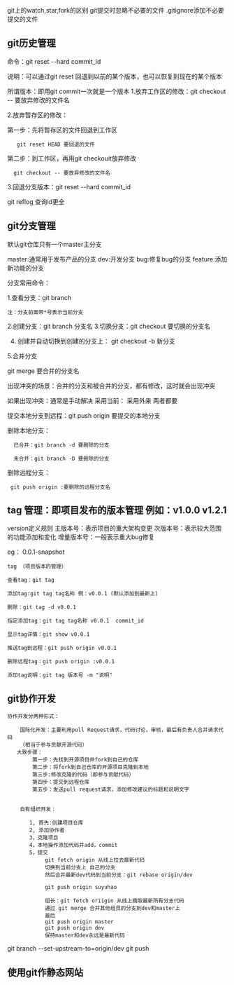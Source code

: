 git上的watch,star,fork的区别
git提交时忽略不必要的文件
.gitignore添加不必要提交的文件

## git历史管理
命令：git reset --hard commit_id

说明：可以通过git reset 回退到以前的某个版本，也可以恢复到现在的某个版本

所谓版本：即用git commit一次就是一个版本
1.放弃工作区的修改：git checkout -- 要放弃修改的文件名

2.放弃暂存区的修改：

   第一步：先将暂存区的文件回退到工作区

       git reset HEAD 要回退的文件
   第二步：到工作区，再用git checkouit放弃修改
   
      git checkout -- 要放弃修改的文件名
3.回退分支版本：git reset --hard commit_id

git reflog 查询id更全

## git分支管理
默认git仓库只有一个master主分支

master:通常用于发布产品的分支 
dev:开发分支 
bug:修复bug的分支
feature:添加新功能的分支

分支常用命令：

1.查看分支：git branch

    注：分支前面带*号表示当前分支

2.创建分支：git branch 分支名
3.切换分支：git checkout 要切换的分支名

4. 创建并自动切换到创建的分支上： git checkout -b 新分支

5.合并分支

   git merge 要合并的分支名

   出现冲突的场景：合并的分支和被合并的分支，都有修改，这时就会出现冲突

   如果出现冲突：通常是手动解决
      采用当前：
      采用外来
      两者都要

  提交本地分支到远程：git push origin 要提交的本地分支

  删除本地分支：
  
      已合并：git branch -d 要删除的分支

      未合并：git branch -D 要删除的分支

  删除远程分支：

     git push origin :要删除的远程分支名

## tag 管理：即项目发布的版本管理 例如：v1.0.0 v1.2.1

version定义规则
主版本号：表示项目的重大架构变更
次版本号：表示较大范围的功能添加和变化
增量版本号：一般表示重大bug修复

eg： 0.0.1-snapshot

    tag （项目版本的管理）

    查看tag：git tag

    添加tag:git tag tag名称 例：v0.0.1 (默认添加到最新上)

    删除：git tag -d v0.0.1

    指定添加tag：git tag tag名称 v0.0.1  commit_id

    显示tag详情：git show v0.0.1

    推送tag到远程：git push origin v0.0.1

    删除远程tag：git push origin :v0.0.1

    添加tag说明：git tag 版本号 -m "说明"


## git协作开发

    协作开发分两种形式：

        国际化开发：主要利用pull Request请求，代码讨论，审核，最后有负责人合并请求代码
        （相当于参与贡献开源代码）
       大致步骤： 
            第一步：先找到开源项目并fork到自己的仓库
            第二步：将fork到自己仓库的开源项目克隆到本地
            第三步:修改克隆的代码（即参与贡献代码）
            第四步：提交到远程仓库
            第五步：发送pull request请求，添加修改建议的标题和说明文字
       
       
        自有组织开发：

           1, 首先:创建项目仓库
           2, 添加协作者
           3，克隆项目
           4，本地操作添加代码并add，commit
           5，提交
                git fetch origin 从线上拉去最新代码
                切换到当前分支上 自己的分支
                然后合并最新dev代码到当前分支：git rebase origin/dev

                git push origin suyuhao

                组长：git fetch oriigin 从线上摘取最新所有分支代码
                通过 git merge 合并其他组员的分支到dev和master上
                最后
                git push origin master
                git push origin dev
                保持master和dev永远是最新代码


git branch --set-upstream-to=origin/dev
git push


## 使用git作静态网站